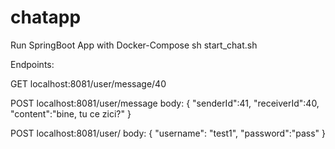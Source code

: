 # chatapp

Run SpringBoot App with Docker-Compose
sh start_chat.sh

Endpoints:

GET localhost:8081/user/message/40

POST localhost:8081/user/message
body:
{
"senderId":41,
"receiverId":40,
"content":"bine, tu ce zici?"
}

POST localhost:8081/user/
body:
{
"username": "test1",
"password":"pass"
}


